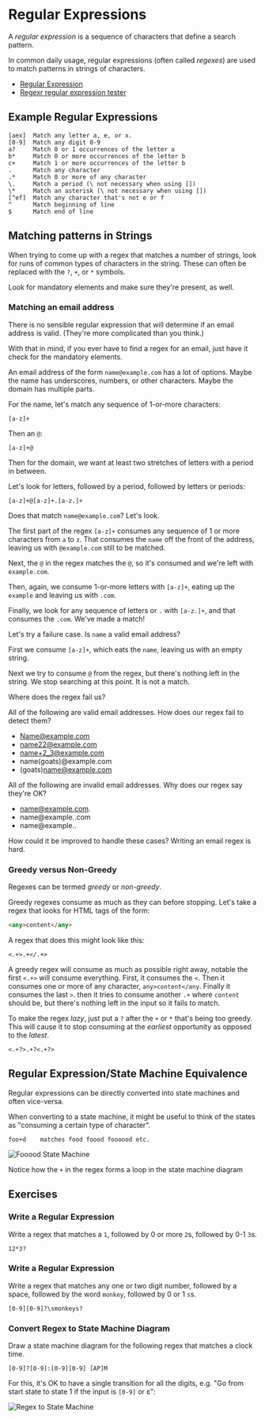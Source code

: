 # Regular Expressions

A _regular expression_ is a sequence of characters that define a search pattern.

In common daily usage, regular expressions (often called _regexes_) are used to
match patterns in strings of characters.

* [Regular Expression](https://en.wikipedia.org/wiki/Regular_expression)
* [Regexr regular expression tester](https://regexr.com/)

## Example Regular Expressions

```
[aex]  Match any letter a, e, or x.
[0-9]  Match any digit 0-9
a?     Match 0 or 1 occurrences of the letter a
b*     Match 0 or more occurrences of the letter b
c+     Match 1 or more occurrences of the letter b
.      Match any character
.*     Match 0 or more of any character
\.     Match a period (\ not necessary when using [])
\*     Match an asterisk (\ not necessary when using [])
[^ef]  Match any character that's not e or f
^      Match beginning of line
$      Match end of line
```

## Matching patterns in Strings

When trying to come up with a regex that matches a number of strings, look for
runs of common types of characters in the string. These can often be replaced
with the `?`, `+`, or `*` symbols.

Look for mandatory elements and make sure they're present, as well.

### Matching an email address

There is no sensible regular expression that will determine if an email address
is valid. (They're more complicated than you think.)

With that in mind, if you ever have to find a regex for an email, just have it
check for the mandatory elements.

An email address of the form `name@example.com` has a lot of options. Maybe the
name has underscores, numbers, or other characters. Maybe the domain has
multiple parts.

For the name, let's match any sequence of 1-or-more characters:

```
[a-z]+
```

Then an `@`:

```
[a-z]+@
```

Then for the domain, we want at least two stretches of letters with a period in
between.

Let's look for letters, followed by a period, followed by letters or periods:

```
[a-z]+@[a-z]+.[a-z.]+
```

Does that match `name@example.com`? Let's look.

The first part of the regex `[a-z]+` consumes any sequence of 1 or more
characters from `a` to `z`. That consumes the `name` off the front of the
address, leaving us with `@example.com` still to be matched.

Next, the `@` in the regex matches the `@`, so it's consumed and we're left with
`example.com`.

Then, again, we consume 1-or-more letters with `[a-z]+`, eating up the `example`
and leaving us with `.com`.

Finally, we look for any sequence of letters or `.` with `[a-z.]+`, and that
consumes the `.com`. We've made a match!

Let's try a failure case. Is `name` a valid email address?

First we consume `[a-z]+`, which eats the `name`, leaving us with an empty string.

Next we try to consume `@` from the regex, but there's nothing left in the
string. We stop searching at this point. It is not a match.

Where does the regex fail us?

All of the following are valid email addresses. How does our regex fail to detect them?

* Name@example.com
* name22@example.com
* name+2_3@example.com
* name(goats)@example.com
* (goats)name@example.com

All of the following are invalid email addresses. Why does our regex say they're OK?

* name@example.com.
* name@example..com
* name@example..

How could it be improved to handle these cases? Writing an email regex is hard.


### Greedy versus Non-Greedy

Regexes can be termed _greedy_ or _non-greedy_.

Greedy regexes consume as much as they can before stopping. Let's take a regex
that looks for HTML tags of the form:

```HTML
<any>content</any>
```

A regex that does this might look like this:

```
<.+>.+</.+>
```

A greedy regex will consume as much as possible right away, notable the first
`<.+>` will consume everything. First, it consumes the `<`. Then it consumes one
or more of any character, `any>content</any`. Finally it consumes the last `>`.
then it tries to consume another `.+` where `content` should be, but there's
nothing left in the input so it fails to match.

To make the regex _lazy_, just put a `?` after the `+` or `*` that's being too
greedy. This will cause it to stop consuming at the _earliest_ opportunity as
opposed to the _latest_.

```
<.+?>.+?<.+?>
```

## Regular Expression/State Machine Equivalence

Regular expressions can be directly converted into state machines and often vice-versa.

When converting to a state machine, it might be useful to think of the states as "consuming a certain type of character".

```
foo+d    matches food foood foooood etc.
```

![Fooood State Machine](img/fooood-sm.png)

Notice how the `+` in the regex forms a loop in the state machine diagram


## Exercises

### Write a Regular Expression

Write a regex that matches a `1`, followed by 0 or more `2`s, followed by 0-1 `3`s.

```
12*3?
```

### Write a Regular Expression

Write a regex that matches any one or two digit number, followed by a space,
followed by the word `monkey`, followed by 0 or 1 `s`s.
```
[0-9][0-9]?\smonkeys?
```

### Convert Regex to State Machine Diagram

Draw a state machine diagram for the following regex that matches a clock time.

    [0-9]?[0-9]:[0-9][0-9] [AP]M

For this, it's OK to have a single transition for all the digits, e.g. "Go from
start state to state 1 if the input is `[0-9]` or ε":

![Regex to State Machine](img/regex-to-sm.png)
